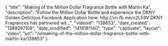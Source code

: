 {
    "title": "Making of the Million Dollar Fragrance Bottle with Martin Ka",
    "description": "Follow the Million Dollar Bottle and experience the DKNY Golden Delicious Facebook Application here: http:\/\/on.fb.me\/o2LE8V DKNY Fragrances has partnered wit...",
    "videoid": "138653",
    "date_created": "1389297109",
    "date_modified": "1418181140",
    "type": "captivate",
    "layout": "video",
    "url": "\/v\/making-of-the-million-dollar-fragrance-bottle-with-martin-ka\/138653"
}